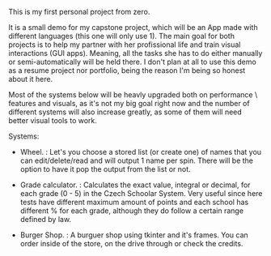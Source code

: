 This is my first personal project from zero. 

It is a small demo for my capstone project, which will be an App made with different languages (this one will only use 1).
The main goal for both projects is to help my partner with her profissional life and train visual interactions (GUI apps). Meaning, all the tasks she has to do either manually or semi-automatically will be held there. I don't plan at all to use this demo as a resume project nor portfolio, being the reason I'm being so honest about it here.

Most of the systems below will be heavly upgraded both on performance \ features and visuals, as it's not my big goal right now and the number of different systems will also increase greatly, as some of them will need better visual tools to work.

Systems:
- Wheel.
: Let's you choose a stored list (or create one) of names that you can edit/delete/read and will output 1 name per spin. There will be the option to have it pop the output from the list or not.

- Grade calculator. 
: Calculates the exact value, integral or decimal, for each grade (0 - 5) in the Czech Schoolar System. 
Very useful since here tests have different maximum amount of points and each school has different % for each grade, although they do follow a certain range defined by law.

- Burger Shop.
: A burguer shop using tkinter and it's frames. You can order inside of the store, on the drive through or check the credits.
